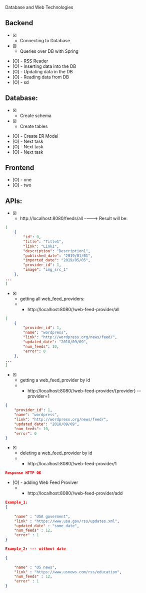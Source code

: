 Database and Web Technologies

## Backend

* [X] - Connecting to Database
* [X] - Queries over DB with Spring
* [O] - RSS Reader
* [O] - Inserting data into the DB
* [O] - Updating data in the DB
* [O] - Reading data from DB
* [O] - sd



## Database:

* [X] - Create schema
* [X] - Create tables
* [O] - Create ER Model
* [O] - Next task
* [O] - Next task
* [O] - Next task


## Frontend
* [O] - one
* [O] - two


## APIs:
* [X] - http://localhost:8080/feeds/all   ---->
Result will be:
```json
[
    {
        "id": 0,
        "title": "Title1",
        "link": "Link1",
        "description": "Description1",
        "published_date": "2019/01/01",
        "imported_date": "2019/05/05",
        "provider_id": 1,
        "image": "img_src_1"
    },
...
]
```


* [X] - getting all web_feed_providers:
   * - http://localhost:8080//web-feed-provider/all
```json 
[
    {
        "provider_id": 1,
        "name": "wordpress",
        "link": "http://wordpress.org/news/feed/",
        "updated_date": "2018/09/09",
        "num_feeds": 10,
        "error": 0
    },
...
]
```

* [X] - getting a web_feed_provider by id
   * - http://localhost:8080//web-feed-provider/{provider}  -- provider=1
```json
{
    "provider_id": 1,
    "name": "wordpress",
    "link": "http://wordpress.org/news/feed/",
    "updated_date": "2018/09/09",
    "num_feeds": 10,
    "error": 0
}
```

* [X] - deleting a web_feed_provider by id
   * - http://localhost:8080//web-feed-provider/1
```json
Response HTTP OK
```

* [O] - adding Web Feed Proviver
   * - http://localhost:8080//web-feed-provider/add
```json
Example_1:
{
	
	"name" : "USA goverment",
	"link" : "https://www.usa.gov/rss/updates.xml",
	"updated_date" : "some_date",
	"num_feeds" : 12,
	"error" : 1
}

Example_2: --- without date

{
	
	"name" : "US news",
	"link" : "https://www.usnews.com/rss/education",
	"num_feeds" : 12,
	"error" : 1
}

```


